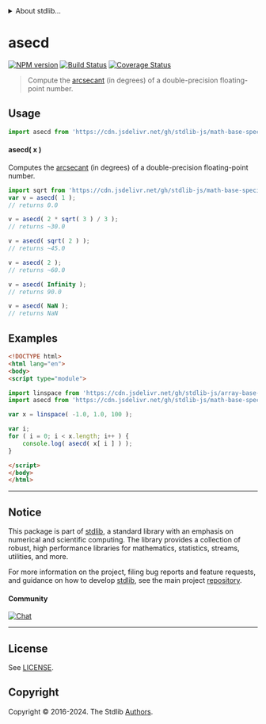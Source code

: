 <!--

@license Apache-2.0

Copyright (c) 2024 The Stdlib Authors.

Licensed under the Apache License, Version 2.0 (the "License");
you may not use this file except in compliance with the License.
You may obtain a copy of the License at

   http://www.apache.org/licenses/LICENSE-2.0

Unless required by applicable law or agreed to in writing, software
distributed under the License is distributed on an "AS IS" BASIS,
WITHOUT WARRANTIES OR CONDITIONS OF ANY KIND, either express or implied.
See the License for the specific language governing permissions and
limitations under the License.

-->


<details>
  <summary>
    About stdlib...
  </summary>
  <p>We believe in a future in which the web is a preferred environment for numerical computation. To help realize this future, we've built stdlib. stdlib is a standard library, with an emphasis on numerical and scientific computation, written in JavaScript (and C) for execution in browsers and in Node.js.</p>
  <p>The library is fully decomposable, being architected in such a way that you can swap out and mix and match APIs and functionality to cater to your exact preferences and use cases.</p>
  <p>When you use stdlib, you can be absolutely certain that you are using the most thorough, rigorous, well-written, studied, documented, tested, measured, and high-quality code out there.</p>
  <p>To join us in bringing numerical computing to the web, get started by checking us out on <a href="https://github.com/stdlib-js/stdlib">GitHub</a>, and please consider <a href="https://opencollective.com/stdlib">financially supporting stdlib</a>. We greatly appreciate your continued support!</p>
</details>

# asecd

[![NPM version][npm-image]][npm-url] [![Build Status][test-image]][test-url] [![Coverage Status][coverage-image]][coverage-url] <!-- [![dependencies][dependencies-image]][dependencies-url] -->

> Compute the [arcsecant][arcsecant] (in degrees) of a double-precision floating-point number.



<section class="usage">

## Usage

```javascript
import asecd from 'https://cdn.jsdelivr.net/gh/stdlib-js/math-base-special-asecd@v0.1.0-esm/index.mjs';
```

#### asecd( x )

Computes the [arcsecant][arcsecant] (in degrees) of a double-precision floating-point number.

```javascript
import sqrt from 'https://cdn.jsdelivr.net/gh/stdlib-js/math-base-special-sqrt@esm/index.mjs';
var v = asecd( 1 );
// returns 0.0

v = asecd( 2 * sqrt( 3 ) / 3 );
// returns ~30.0

v = asecd( sqrt( 2 ) );
// returns ~45.0

v = asecd( 2 );
// returns ~60.0

v = asecd( Infinity );
// returns 90.0

v = asecd( NaN );
// returns NaN
```

</section>

<!-- /.usage -->

<section class="examples">

## Examples

<!-- eslint no-undef: "error" -->

```html
<!DOCTYPE html>
<html lang="en">
<body>
<script type="module">

import linspace from 'https://cdn.jsdelivr.net/gh/stdlib-js/array-base-linspace@esm/index.mjs';
import asecd from 'https://cdn.jsdelivr.net/gh/stdlib-js/math-base-special-asecd@v0.1.0-esm/index.mjs';

var x = linspace( -1.0, 1.0, 100 );

var i;
for ( i = 0; i < x.length; i++ ) {
    console.log( asecd( x[ i ] ) );
}

</script>
</body>
</html>
```

</section>

<!-- /.examples -->

<!-- C interface documentation. -->



<!-- Section for related `stdlib` packages. Do not manually edit this section, as it is automatically populated. -->

<section class="related">

</section>

<!-- /.related -->

<!-- Section for all links. Make sure to keep an empty line after the `section` element and another before the `/section` close. -->


<section class="main-repo" >

* * *

## Notice

This package is part of [stdlib][stdlib], a standard library with an emphasis on numerical and scientific computing. The library provides a collection of robust, high performance libraries for mathematics, statistics, streams, utilities, and more.

For more information on the project, filing bug reports and feature requests, and guidance on how to develop [stdlib][stdlib], see the main project [repository][stdlib].

#### Community

[![Chat][chat-image]][chat-url]

---

## License

See [LICENSE][stdlib-license].


## Copyright

Copyright &copy; 2016-2024. The Stdlib [Authors][stdlib-authors].

</section>

<!-- /.stdlib -->

<!-- Section for all links. Make sure to keep an empty line after the `section` element and another before the `/section` close. -->

<section class="links">

[npm-image]: http://img.shields.io/npm/v/@stdlib/math-base-special-asecd.svg
[npm-url]: https://npmjs.org/package/@stdlib/math-base-special-asecd

[test-image]: https://github.com/stdlib-js/math-base-special-asecd/actions/workflows/test.yml/badge.svg?branch=v0.1.0
[test-url]: https://github.com/stdlib-js/math-base-special-asecd/actions/workflows/test.yml?query=branch:v0.1.0

[coverage-image]: https://img.shields.io/codecov/c/github/stdlib-js/math-base-special-asecd/main.svg
[coverage-url]: https://codecov.io/github/stdlib-js/math-base-special-asecd?branch=main

<!--

[dependencies-image]: https://img.shields.io/david/stdlib-js/math-base-special-asecd.svg
[dependencies-url]: https://david-dm.org/stdlib-js/math-base-special-asecd/main

-->

[chat-image]: https://img.shields.io/gitter/room/stdlib-js/stdlib.svg
[chat-url]: https://app.gitter.im/#/room/#stdlib-js_stdlib:gitter.im

[stdlib]: https://github.com/stdlib-js/stdlib

[stdlib-authors]: https://github.com/stdlib-js/stdlib/graphs/contributors

[umd]: https://github.com/umdjs/umd
[es-module]: https://developer.mozilla.org/en-US/docs/Web/JavaScript/Guide/Modules

[deno-url]: https://github.com/stdlib-js/math-base-special-asecd/tree/deno
[deno-readme]: https://github.com/stdlib-js/math-base-special-asecd/blob/deno/README.md
[umd-url]: https://github.com/stdlib-js/math-base-special-asecd/tree/umd
[umd-readme]: https://github.com/stdlib-js/math-base-special-asecd/blob/umd/README.md
[esm-url]: https://github.com/stdlib-js/math-base-special-asecd/tree/esm
[esm-readme]: https://github.com/stdlib-js/math-base-special-asecd/blob/esm/README.md
[branches-url]: https://github.com/stdlib-js/math-base-special-asecd/blob/main/branches.md

[stdlib-license]: https://raw.githubusercontent.com/stdlib-js/math-base-special-asecd/main/LICENSE

[arcsecant]: https://en.wikipedia.org/wiki/Inverse_trigonometric_functions

<!-- <related-links> -->

<!-- </related-links> -->

</section>

<!-- /.links -->
